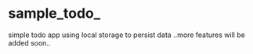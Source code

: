 # sample_todo_

simple todo app using local storage to persist data ..more features will be added soon..
